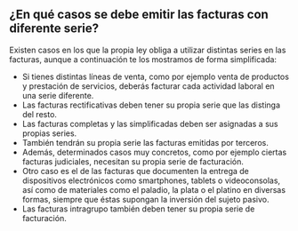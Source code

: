 <h2 class="wp-block-heading" id="facturas-diferente-serie">¿En qué casos se debe emitir las facturas con diferente serie?</h2>
<p>Existen casos en los que la propia ley obliga a utilizar distintas series en las facturas, aunque a continuación te los mostramos de forma simplificada:</p>
<ul> <li>Si tienes distintas líneas de venta, como por ejemplo venta de productos y prestación de servicios, deberás facturar cada actividad laboral en una serie diferente.</li> <li>Las facturas rectificativas deben tener su propia serie que las distinga del resto.</li> <li>Las facturas completas y las simplificadas deben ser asignadas a sus propias series.</li> <li>También tendrán su propia serie las facturas emitidas por terceros.</li> <li>Además, determinados casos muy concretos, como por ejemplo ciertas facturas judiciales, necesitan su propia serie de facturación.</li> <li>Otro caso es el de las facturas que documenten la entrega de dispositivos electrónicos como smartphones, tablets o videoconsolas, así como de materiales como el paladio, la plata o el platino en diversas formas, siempre que éstas supongan la inversión del sujeto pasivo.</li> <li>Las facturas intragrupo también deben tener su propia serie de facturación.</li> </ul>